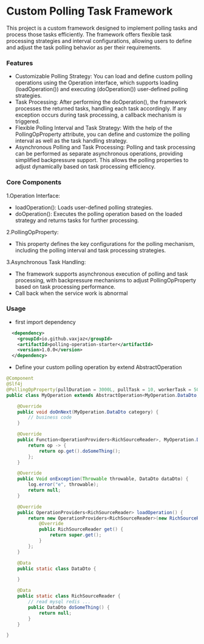 # Custom Polling Task Framework
This project is a custom framework designed to implement polling tasks and process those tasks efficiently. The framework offers flexible task processing strategies and interval configurations, allowing users to define and adjust the task polling behavior as per their requirements.

### Features
* Customizable Polling Strategy: You can load and define custom polling operations using the Operation interface, which supports loading (loadOperation()) and executing (doOperation()) user-defined polling strategies.
* Task Processing: After performing the doOperation(), the framework processes the returned tasks, handling each task accordingly. If any exception occurs during task processing, a callback mechanism is triggered.
* Flexible Polling Interval and Task Strategy: With the help of the PollingOpProperty attribute, you can define and customize the polling interval as well as the task handling strategy.
* Asynchronous Polling and Task Processing: Polling and task processing can be performed as separate asynchronous operations, providing simplified backpressure support. This allows the polling properties to adjust dynamically based on task processing efficiency.
### Core Components
1.Operation Interface:

* loadOperation(): Loads user-defined polling strategies.
* doOperation(): Executes the polling operation based on the loaded strategy and returns tasks for further processing.

2.PollingOpProperty:
* This property defines the key configurations for the polling mechanism, including the polling interval and task processing strategies.

3.Asynchronous Task Handling:
* The framework supports asynchronous execution of polling and task processing, with backpressure mechanisms to adjust PollingOpProperty based on task processing performance.
* Call back when the service work is abnormal

### Usage
* first import dependency
```xml
  <dependency>
    <groupId>io.github.vaxjaz</groupId>
    <artifactId>polling-operation-starter</artifactId>
    <version>1.0.0</version>
  </dependency>
```
* Define your custom polling operation by extend AbstractOperation
```java
@Component
@Slf4j
@PollingOpProperty(pullDuration = 3000L, pullTask = 10, workerTask = 500, strategy = PollingStrategyEnum.FIXED_THEN_IMMEDIATELY)
public class MyOperation extends AbstractOperation<MyOperation.DataDto, MyOperation.RichSourceReader> {

    @Override
    public void doOnNext(MyOperation.DataDto category) {
        // business code
    }

    @Override
    public Function<OperationProviders<RichSourceReader>, MyOperation.DataDto> doOperation() {
        return op -> {
            return op.get().doSomeThing();
        };
    }

    @Override
    public Void onException(Throwable throwable, DataDto dataDto) {
        log.error("e", throwable);
        return null;
    }

    @Override
    public OperationProviders<RichSourceReader> loadOperation() {
        return new OperationProviders<RichSourceReader>(new RichSourceReader()) {
            @Override
            public RichSourceReader get() {
                return super.get();
            }
        };
    }

    @Data
    public static class DataDto {

    }

    @Data
    public static class RichSourceReader {
        // read mysql redis ...
        public DataDto doSomeThing() {
            return null;
        }
    }

}

```
